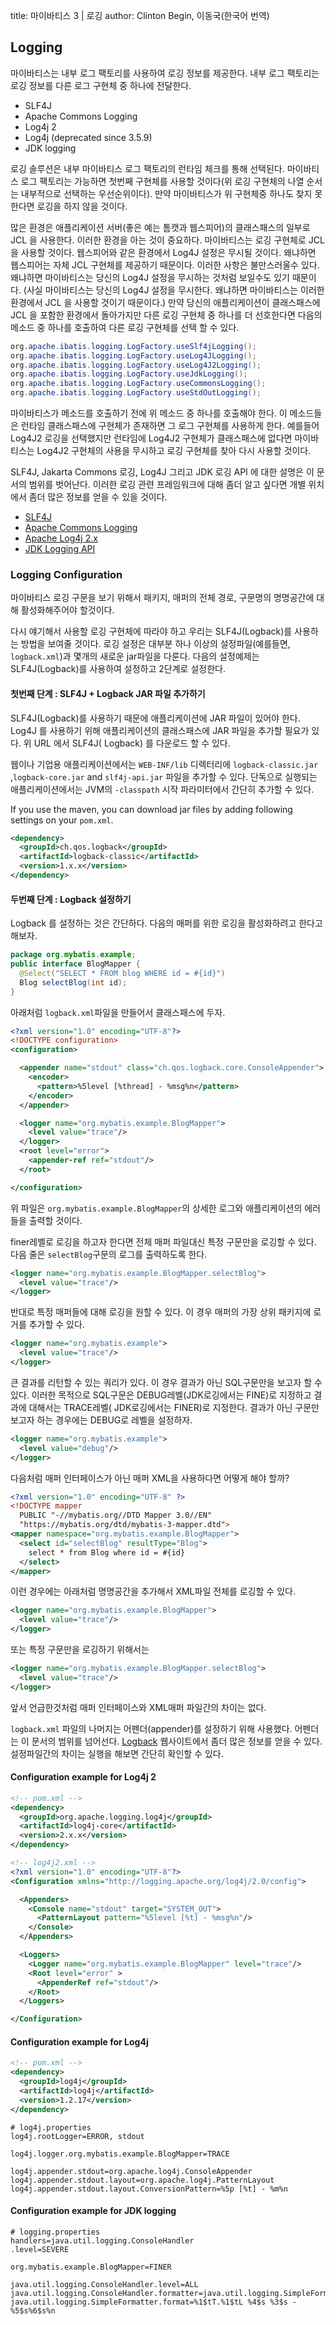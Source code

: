 title: 마이바티스 3 | 로깅
author: Clinton Begin, 이동국(한국어 번역)

## Logging

마이바티스는 내부 로그 팩토리를 사용하여 로깅 정보를 제공한다. 내부 로그 팩토리는 로깅 정보를 다른 로그 구현체 중 하나에 전달한다.

- SLF4J
- Apache Commons Logging
- Log4j 2
- Log4j (deprecated since 3.5.9)
- JDK logging

로깅 솔루션은 내부 마이바티스 로그 팩토리의 런타임 체크를 통해 선택된다. 마이바티스 로그 팩토리는 가능하면 첫번째 구현체를 사용할 것이다(위 로깅 구현체의 나열 순서는 내부적으로 선택하는 우선순위이다). 만약
마이바티스가 위 구현체중 하나도 찾지 못한다면 로깅을 하지 않을 것이다.

많은 환경은 애플리케이션 서버(좋은 예는 톰캣과 웹스피어)의 클래스패스의 일부로 JCL 을 사용한다. 이러한 환경을 아는 것이 중요하다. 마이바티스는 로깅 구현체로 JCL 을 사용할 것이다. 웹스피어와 같은 환경에서
Log4J 설정은 무시될 것이다. 왜냐하면 웹스피어는 자체 JCL 구현체를 제공하기 때문이다. 이러한 사항은 불만스러울수 있다. 왜냐하면 마이바티스는 당신의 Log4J 설정을 무시하는 것처럼 보일수도 있기
때문이다. (사실 마이바티스는 당신의 Log4J 설정을 무시한다. 왜냐하면 마이바티스는 이러한 환경에서 JCL 을 사용할 것이기 때문이다.) 만약 당신의 애플리케이션이 클래스패스에 JCL 을 포함한 환경에서
돌아가지만 다른 로깅 구현체 중 하나를 더 선호한다면 다음의 메소드 중 하나를 호출하여 다른 로깅 구현체를 선택 할 수 있다.

```java
org.apache.ibatis.logging.LogFactory.useSlf4jLogging();
org.apache.ibatis.logging.LogFactory.useLog4JLogging();
org.apache.ibatis.logging.LogFactory.useLog4J2Logging();
org.apache.ibatis.logging.LogFactory.useJdkLogging();
org.apache.ibatis.logging.LogFactory.useCommonsLogging();
org.apache.ibatis.logging.LogFactory.useStdOutLogging();
```

마이바티스가 메소드를 호출하기 전에 위 메소드 중 하나를 호출해야 한다. 이 메소드들은 런타임 클래스패스에 구현체가 존재하면 그 로그 구현체를 사용하게 한다. 예를들어 Log4J2 로깅을 선택했지만 런타임에
Log4J2 구현체가 클래스패스에 없다면 마이바티스는 Log4J2 구현체의 사용을 무시하고 로깅 구현체를 찾아 다시 사용할 것이다.

SLF4J, Jakarta Commons 로깅, Log4J 그리고 JDK 로깅 API 에 대한 설명은 이 문서의 범위를 벗어난다. 이러한 로깅 관련 프레임워크에 대해 좀더 알고 싶다면 개별 위치에서 좀더 많은 정보를
얻을 수 있을 것이다.

- [SLF4J](https://www.slf4j.org/)
- [Apache Commons Logging](https://commons.apache.org/proper/commons-logging/)
- [Apache Log4j 2.x](https://logging.apache.org/log4j/2.x/)
- [JDK Logging API](https://docs.oracle.com/javase/8/docs/technotes/guides/logging/overview.html)

### Logging Configuration

마이바티스 로깅 구문을 보기 위해서 패키지, 매퍼의 전체 경로, 구문명의 명명공간에 대해 활성화해주어야 할것이다.

다시 얘기해서 사용할 로깅 구현체에 따라야 하고 우리는 SLF4J(Logback)를 사용하는 방법을 보여줄 것이다. 로깅 설정은 대부분 하나 이상의 설정파일(예를들면, `logback.xml`)과 몇개의 새로운
jar파일을 다룬다. 다음의 설정예제는 SLF4J(Logback)를 사용하여 설정하고 2단계로 설정한다.

#### 첫번째 단계 : SLF4J + Logback JAR 파일 추가하기

SLF4J(Logback)를 사용하기 때문에 애플리케이션에 JAR 파일이 있어야 한다. Log4J 를 사용하기 위해 애플리케이션의 클래스패스에 JAR 파일을 추가할 필요가 있다. 위 URL 에서 SLF4J(
Logback) 를 다운로드 할 수 있다.

웹이나 기업용 애플리케이션에서는 `WEB-INF/lib` 디렉터리에 `logback-classic.jar` ,`logback-core.jar` and `slf4j-api.jar` 파일을 추가할 수 있다. 단독으로
실행되는 애플리케이션에서는 JVM의 `-classpath` 시작 파라미터에서 간단히 추가할 수 있다.

If you use the maven, you can download jar files by adding following settings on your `pom.xml`.

```xml
<dependency>
  <groupId>ch.qos.logback</groupId>
  <artifactId>logback-classic</artifactId>
  <version>1.x.x</version>
</dependency>
```

#### 두번째 단계 : Logback 설정하기

Logback 를 설정하는 것은 간단하다. 다음의 매퍼를 위한 로깅을 활성화하려고 한다고 해보자.

```java
package org.mybatis.example;
public interface BlogMapper {
  @Select("SELECT * FROM blog WHERE id = #{id}")
  Blog selectBlog(int id);
}
```

아래처럼 `logback.xml`파일을 만들어서 클래스패스에 두자.

```xml
<?xml version="1.0" encoding="UTF-8"?>
<!DOCTYPE configuration>
<configuration>

  <appender name="stdout" class="ch.qos.logback.core.ConsoleAppender">
    <encoder>
      <pattern>%5level [%thread] - %msg%n</pattern>
    </encoder>
  </appender>

  <logger name="org.mybatis.example.BlogMapper">
    <level value="trace"/>
  </logger>
  <root level="error">
    <appender-ref ref="stdout"/>
  </root>

</configuration>
```

위 파일은 `org.mybatis.example.BlogMapper`의 상세한 로그와 애플리케이션의 에러들을 출력할 것이다.

finer레벨로 로깅을 하고자 한다면 전체 매퍼 파일대신 특정 구문만을 로깅할 수 있다. 다음 줄은 `selectBlog`구문의 로그를 출력하도록 한다.

```xml
<logger name="org.mybatis.example.BlogMapper.selectBlog">
  <level value="trace"/>
</logger>
```

반대로 특정 매퍼들에 대해 로깅을 원할 수 있다. 이 경우 매퍼의 가장 상위 패키지에 로거를 추가할 수 있다.

```xml
<logger name="org.mybatis.example">
  <level value="trace"/>
</logger>
```

큰 결과를 리턴할 수 있는 쿼리가 있다. 이 경우 결과가 아닌 SQL구문만을 보고자 할 수 있다. 이러한 목적으로 SQL구문은 DEBUG레벨(JDK로깅에서는 FINE)로 지정하고 결과에 대해서는 TRACE레벨(
JDK로깅에서는 FINER)로 지정한다. 결과가 아닌 구문만 보고자 하는 경우에는 DEBUG로 레벨을 설정하자.

```xml
<logger name="org.mybatis.example">
  <level value="debug"/>
</logger>
```

다음처럼 매퍼 인터페이스가 아닌 매퍼 XML을 사용하다면 어떻게 해야 할까?

```xml
<?xml version="1.0" encoding="UTF-8" ?>
<!DOCTYPE mapper
  PUBLIC "-//mybatis.org//DTD Mapper 3.0//EN"
  "https://mybatis.org/dtd/mybatis-3-mapper.dtd">
<mapper namespace="org.mybatis.example.BlogMapper">
  <select id="selectBlog" resultType="Blog">
    select * from Blog where id = #{id}
  </select>
</mapper>
```

이런 경우에는 아래처럼 명명공간을 추가해서 XML파일 전체를 로깅할 수 있다.

```xml
<logger name="org.mybatis.example.BlogMapper">
  <level value="trace"/>
</logger>
```

또는 특정 구문만을 로깅하기 위해서는

```xml
<logger name="org.mybatis.example.BlogMapper.selectBlog">
  <level value="trace"/>
</logger>
```

앞서 언급한것처럼 매퍼 인터페이스와 XML매퍼 파일간의 차이는 없다.

`logback.xml` 파일의 나머지는 어펜더(appender)를 설정하기 위해 사용했다. 어펜더는 이 문서의 범위를 넘어선다. [Logback](https://logback.qos.ch/) 웹사이트에서 좀더 많은
정보를 얻을 수 있다. 설정파일간의 차이는 실행을 해보면 간단히 확인할 수 있다.

#### Configuration example for Log4j 2

```xml
<!-- pom.xml -->
<dependency>
  <groupId>org.apache.logging.log4j</groupId>
  <artifactId>log4j-core</artifactId>
  <version>2.x.x</version>
</dependency>
```

```xml
<!-- log4j2.xml -->
<?xml version="1.0" encoding="UTF-8"?>
<Configuration xmlns="http://logging.apache.org/log4j/2.0/config">

  <Appenders>
    <Console name="stdout" target="SYSTEM_OUT">
      <PatternLayout pattern="%5level [%t] - %msg%n"/>
    </Console>
  </Appenders>

  <Loggers>
    <Logger name="org.mybatis.example.BlogMapper" level="trace"/>
    <Root level="error" >
      <AppenderRef ref="stdout"/>
    </Root>
  </Loggers>

</Configuration>
```

#### Configuration example for Log4j

```xml
<!-- pom.xml -->
<dependency>
  <groupId>log4j</groupId>
  <artifactId>log4j</artifactId>
  <version>1.2.17</version>
</dependency>
```

```properties
# log4j.properties
log4j.rootLogger=ERROR, stdout

log4j.logger.org.mybatis.example.BlogMapper=TRACE

log4j.appender.stdout=org.apache.log4j.ConsoleAppender
log4j.appender.stdout.layout=org.apache.log4j.PatternLayout
log4j.appender.stdout.layout.ConversionPattern=%5p [%t] - %m%n
```

#### Configuration example for JDK logging

```properties
# logging.properties
handlers=java.util.logging.ConsoleHandler
.level=SEVERE

org.mybatis.example.BlogMapper=FINER

java.util.logging.ConsoleHandler.level=ALL
java.util.logging.ConsoleHandler.formatter=java.util.logging.SimpleFormatter
java.util.logging.SimpleFormatter.format=%1$tT.%1$tL %4$s %3$s - %5$s%6$s%n
```
